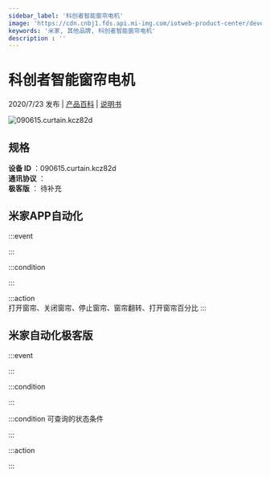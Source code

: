```yaml
---
sidebar_label: '科创者智能窗帘电机'
image: 'https://cdn.cnbj1.fds.api.mi-img.com/iotweb-product-center/developer_1592093599348Rhno0qVC.png?GalaxyAccessKeyId=AKVGLQWBOVIRQ3XLEW&Expires=9223372036854775807&Signature=oNFoNZ1aRfelW8TYxzYwGg45njc='
keywords: '米家, 其他品牌, 科创者智能窗帘电机'
description : ''
---
```

# 科创者智能窗帘电机

2020/7/23 发布 | [产品百科](https://home.mi.com/webapp/content/baike/product/index.html?model=090615.curtain.kcz82d/) | [说明书](https://home.mi.com/views/introduction.html?model=090615.curtain.kcz82d&region=cn)

![090615.curtain.kcz82d](https://cdn.cnbj1.fds.api.mi-img.com/iotweb-product-center/developer_1592093599348Rhno0qVC.png?GalaxyAccessKeyId=AKVGLQWBOVIRQ3XLEW&Expires=9223372036854775807&Signature=oNFoNZ1aRfelW8TYxzYwGg45njc=)

## 规格  
> 
**设备 ID** ：090615.curtain.kcz82d  
**通讯协议** ：  
**极客版**  ： 待补充 


## 米家APP自动化  

:::event  

:::

:::condition  

:::

:::action   
打开窗帘、关闭窗帘、停止窗帘、窗帘翻转、打开窗帘百分比
:::

## 米家自动化极客版  

:::event  

:::

:::condition  

:::

:::condition 可查询的状态条件  

:::

:::action  

:::

        
